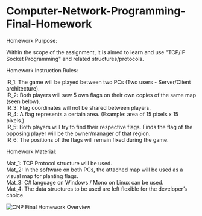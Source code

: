# Computer-Network-Programming-Final-Homework

Homework Purpose:

Within the scope of the assignment, it is aimed to learn and use "TCP/IP Socket Programming" and related structures/protocols.

Homework Instruction Rules:

IR_1: The game will be played between two PCs (Two users - Server/Client architecture).\
IR_2: Both players will sew 5 own flags on their own copies of the same map (seen below).\
IR_3: Flag coordinates will not be shared between players.\
IR_4: A flag represents a certain area. (Example: area of 15 pixels x 15 pixels.)\
IR_5: Both players will try to find their respective flags. Finds the flag of the opposing player will be the owner/manager of that region.\
IR_6: The positions of the flags will remain fixed during the game.

Homework Material:

Mat_1: TCP Protocol structure will be used.\
Mat_2: In the software on both PCs, the attached map will be used as a visual map for planting flags.\
Mat_3: C# language on Windows / Mono on Linux can be used.\
Mat_4: The data structures to be used are left flexible for the developer’s choice.

![CNP Final Homework Overview](https://user-images.githubusercontent.com/47990723/154547279-db145734-b78a-47d6-a8ac-fc847b1332b2.png)
